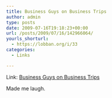 ```yaml
---
title: Business Guys on Business Trips
author: admin
type: posts
date: 2009-07-16T19:18:23+00:00
url: /posts/2009/07/16/142966064/
yourls_shorturl:
  - https://lobban.org/i/33
categories:
  - Links

---
```

Link: [Business Guys on Business Trips][1]

Made me laugh.

 [1]: http://businessguysonbusinesstrips.com/